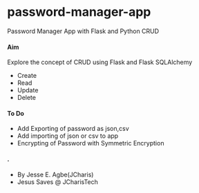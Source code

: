 # password-manager-app
Password Manager App with Flask and Python CRUD

#### Aim
Explore the concept of CRUD using Flask and Flask SQLAlchemy
+ Create
+ Read
+ Update
+ Delete

#### To Do
+ Add Exporting of password as json,csv
+ Add importing of json or csv to app
+ Encrypting of Password with Symmetric Encryption


#### .
+ By Jesse E. Agbe(JCharis)
+ Jesus Saves @ JCharisTech


